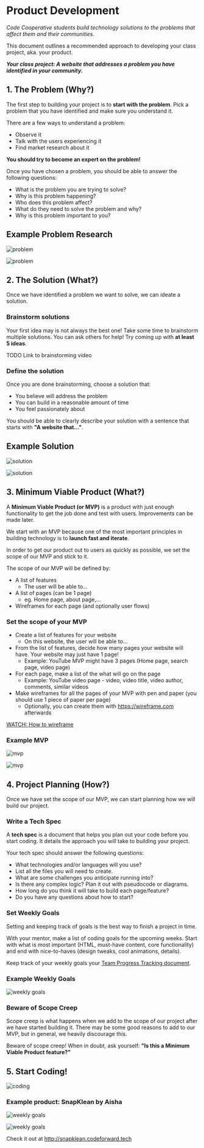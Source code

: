 # Product Development

*Code Cooperative students build technology solutions to
the problems that affect them and their communities.*

This document outlines a recommended approach to developing your class project, aka. your product.

_**Your class project: A website that addresses a problem you
have identified in your community.**_

## 1. The Problem (Why?)

The first step to building your project is to **start
with the problem**. Pick a problem that you have identified and
make sure you understand it.

There are a few ways to understand a problem:
* Observe it
* Talk with the users experiencing it
* Find market research about it

**You should try to become an expert on the problem!**

Once you have chosen a problem, you should be able to answer the following questions:
* What is the problem you are trying to solve?
* Why is this problem happening?
* Who does this problem affect?
* What do they need to solve the problem and why?
* Why is this problem important to you?

## Example Problem Research

![problem](images/cc18s-problem)

![problem](images/cc18s-problem2)

## 2. The Solution (What?)

Once we have identified a problem we want to solve, we
can ideate a solution.

### Brainstorm solutions

Your first idea may is not always the best one! Take some time to brainstorm multiple solutions. You can ask others for help!
Try coming up with **at least 5 ideas**.

TODO Link to brainstorming video

### Define the solution

Once you are done brainstorming, choose a solution that:
* You believe will address the problem
* You can build in a reasonable amount of time
* You feel passionately about

You should be able to clearly describe your solution with
a sentence that starts with **"A website that..."**.

## Example Solution

![solution](images/cc18s-solution)

![solution](images/cc18s-solution2)

## 3. Minimum Viable Product (What?)

A **Minimum Viable Product (or MVP)** is a product with just
enough functionality to get the job done and test with users. Improvements can be made later.

We start with an MVP because one of the most important principles in building technology
is to **launch fast and iterate**.

In order to get our product out to users as quickly as possible,
we set the scope of our MVP and stick to it.

The scope of our MVP will be defined by:
* A list of features
  * The user will be able to...
* A list of pages (can be 1 page)
  * eg. Home page, about page,...
* Wireframes for each page (and optionally user flows)

### Set the scope of your MVP

* Create a list of features for your website
  * On this website, the user will be able to...
* From the list of features, decide how many pages your website will have. Your website may just have 1 page!
  * Example: YouTube MVP might have 3 pages (Home page, search page, video page)
* For each page, make a list of the what will go on the page
  * Example: YouTube video page - video, video title, video author, comments, similar videos
* Make wireframes for all the pages of your MVP with pen and paper (you should use 1 piece of paper per page)
  * Optionally, you can create them with https://wireframe.com afterwards

[WATCH: How to wireframe](https://www.youtube.com/watch?v=PmmQjLqJQlY)

### Example MVP

![mvp](images/cc18s-mvp)

![mvp](images/cc18s-wireframes)

## 4. Project Planning (How?)

Once we have set the scope of our MVP, we can start planning how we will build our project.

### Write a Tech Spec

A **tech spec** is a document that helps you plan out your code
before you start coding. It details the approach you will take to building your project.

Your tech spec should answer the following questions:
* What technologies and/or languages will you use?
* List all the files you will need to create.
* What are some challenges you anticipate running into?
* Is there any complex logic? Plan it out with pseudocode or diagrams.
* How long do you think it will take to build each page/feature?
* Do you have any questions about how to start?

### Set Weekly Goals

Setting and keeping track of goals is the best way to finish
a project in time.

With your mentor, make a list of coding goals for the upcoming
weeks. Start with what is most important (HTML, must-have content, core functionality) and end with nice-to-haves (design tweaks, cool animations, details).

Keep track of your weekly goals your [Team Progress Tracking document](https://docs.google.com/document/d/1cO_27t2KBDFA3bzAn-YGNKSsk9_1L3XDVLHDAg7jn4c/edit).

### Example Weekly Goals

![weekly goals](images/cc18s-weekly-goals)

### Beware of Scope Creep

Scope creep is what happens when we add to the scope of our
project after we have started building it. There may
be some good reasons to add to our MVP, but in general, we
heavily discourage this.

Beware of scope creep! When in doubt, ask yourself: **"Is this a Minimum Viable Product feature?"**

## 5. Start Coding!

![coding](https://i.gifer.com/7Sv8.gif)

### Example product: SnapKlean by Aisha

![weekly goals](images/cc18s-product)

![weekly goals](images/cc18s-aisha)

Check it out at http://snapklean.codeforward.tech
